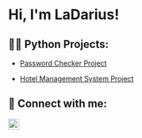<h1>Hi, I'm LaDarius!</h1>

<h2>👨‍💻 Python Projects:</h2>

  - [Password Checker Project](https://github.com/joshmadakor1/Algorithms-Practice)

  - [Hotel Management System Project](https://github.com/joshmadakor1/Algorithms-Practice)

<h2> 🤳 Connect with me:</h2>

[<img align="left" alt="LaDariusTaylor | LinkedIn" width="22px" src="https://cdn.jsdelivr.net/npm/simple-icons@v3/icons/linkedin.svg" />][linkedin]


[linkedin]: https://linkedin.com/in/ladariustaylor

<!--
**joshmadakor1/joshmadakor1** is a ✨ _special_ ✨ repository because its `README.md` (this file) appears on your GitHub profile.

Here are some ideas to get you started:

- 🔭 I’m currently working on ...
- 🌱 I’m currently learning ...
- 👯 I’m looking to collaborate on ...
- 🤔 I’m looking for help with ...
- 💬 Ask me about ...
- 📫 How to reach me: ...
- 😄 Pronouns: ...
- ⚡ Fun fact: ...
-->
